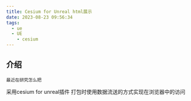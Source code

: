 ```yaml
---
title: Cesium for Unreal html展示
date: 2023-08-23 09:56:34
tags:
  - ue
  - UE
    - cesium
---
```


## 介绍
    最近在研究怎么把

采用cesium for unreal插件  打包时使用数据流送的方式实现在浏览器中的访问
